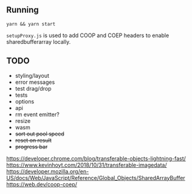 ## Running

`yarn && yarn start`

`setupProxy.js` is used to add COOP and COEP headers to enable sharedbufferarray locally.

## TODO

- styling/layout
- error messages
- test drag/drop
- tests
- options
- api
- rm event emitter?
- resize
- wasm
- ~~sort out pool speed~~
- ~~reset on result~~
- ~~progress bar~~

https://developer.chrome.com/blog/transferable-objects-lightning-fast/
https://www.kevinhoyt.com/2018/10/31/transferable-imagedata/
https://developer.mozilla.org/en-US/docs/Web/JavaScript/Reference/Global_Objects/SharedArrayBuffer
https://web.dev/coop-coep/
